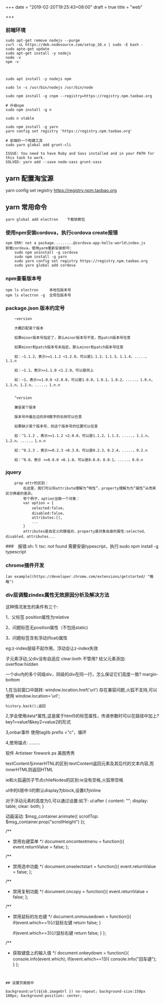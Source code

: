 +++
date = "2019-02-20T19:25:43+08:00"
draft = true
title = "web"

+++


### 前端环境
    sudo apt-get remove nodejs --purge
    curl -sL https://deb.nodesource.com/setup_10.x | sudo -E bash -
    sudo apte-get update
    sudo apt-get install -y nodejs
    node -v
    npm -v



    sudo apt install -y nodejs npm

    sudo ln -s /usr/bin/nodejs /usr/bin/node

    sudo npm install -g cnpm --registry=https://registry.npm.taobao.org

    # 升级npm
    sudo npm install -g n

    sudo n stable

    sudo npm install -g yarn
    yarn config set registry 'https://registry.npm.taobao.org'

    # 前端的一个构建工具
    sudo yarn global add grunt-cli

    ISSUE: You need to have Ruby and Sass installed and in your PATH for this task to work.
    SOLVED: yarn add --save node-sass grunt-sass


## yarn 配置淘宝源
yarn config set registry https://registry.npm.taobao.org


## yarn 常用命令
~~~
yarn global add electron    下载依赖包
~~~


### 使用npm安装cordova，执行cordova create报错
    npm ERR! not a package.........@cordova-app-hello-world\index.js
    卸载cordova，使用yarm重新安装即可:
        sudo npm uninstall -g cordova
        sudo npm install -g yarn
        sudo yarn config set registry https://registry.npm.taobao.org
        sudo yarn global add cordova


### npm查看版本号
~~~
npm ls electron     本地包版本号
npm ls electron -g  全局包版本号
~~~


### package.json 版本约定号
~~~
    ~version

    大概匹配某个版本

    如果minor版本号指定了，那么minor版本号不变，而patch版本号任意

    如果minor和patch版本号未指定，那么minor和patch版本号任意

    如：~1.1.2，表示>=1.1.2 <1.2.0，可以是1.1.2，1.1.3，1.1.4，.....，1.1.n

    如：~1.1，表示>=1.1.0 <1.2.0，可以是同上

    如：~1，表示>=1.0.0 <2.0.0，可以是1.0.0，1.0.1，1.0.2，.....，1.0.n，1.1.n，1.2.n，.....，1.n.n


    ^version

    兼容某个版本

    版本号中最左边的非0数字的右侧可以任意

    如果缺少某个版本号，则这个版本号的位置可以任意

    如：^1.1.2 ，表示>=1.1.2 <2.0.0，可以是1.1.2，1.1.3，.....，1.1.n，1.2.n，.....，1.n.n

    如：^0.2.3 ，表示>=0.2.3 <0.3.0，可以是0.2.3，0.2.4，.....，0.2.n

    如：^0.0，表示 >=0.0.0 <0.1.0，可以是0.0.0，0.0.1，.....，0.0.n
~~~

### jquery
~~~
    prop attr的区别：
        在这里，我们可以将attribute理解为“特性”，property理解为为“属性”从而来区分俩者的差异。
        举个例子，option当做一个对象：
        var option = {
            selected:false，
            disabled:false，
            attributes:[],
            ...
        }
        attributes是自定义的键值对，property是对象自身的属性:selected、disabled、attributes...
~~~

###　报错:sh: 1: tsc: not found
    需要安装typescript，执行:sudo npm install -g typescript

### chrome插件开发
    [an example](https://developer.chrome.com/extensions/getstarted/ "略略")

### div层调整zindex属性无效原因分析及解决方法
这种情况发生的条件有三个:

1、父标签 position属性为relative

2、问题标签无position属性（不包括static)

3、问题标签含有浮动(float)属性

eg:z-index层级不起作用，浮动会让z-index失效


子元素浮动,父div没有自适应
clear:both 不管用?
给父元素添加: overflow:hidden

一个div内的多个同级div，同级的div在同一行，怎么保证它们高度一致?
margin-bottom


1,在当前窗口中跳转:
	window.location.href('url') 存在兼容问题,火狐不支持,可以使用 window.location='url';

	history.back();返回

2,学会使用data*属性,这是属于html5的标签属性，传递参数时可以在路径中加上?key1=value1&key2=value2的形式

3,onbar事件
	使用taglib prefix ="c"，循环

4,使用锚点:
	<a name="anchor1"/>.........<a target="#anchor1"/>


软件 Artisteer firework ps 美图秀秀

textContent与innerHTNL的区别:textContent返回元素及其后代的文本内容,而innerHTML则返回HTML

ie和火狐遍历子节点chileNodes的区别:ie没有空格,火狐带空格

ul中的li居中:li的默认display为block,设置li为inline


对于浮动元素的高度为0,可以通过设置:如下:
	ul:after {
	  content: "";
	  display: table;
	  clear: both;
	}


动画滚动:
$msg_container.animate({ scrollTop: $msg_container.prop("scrollHeight") });


/**
* 禁用右键菜单
*/
document.oncontextmenu = function(){
    event.returnValue = false;
};

/**
* 禁用选中功能
*/
document.onselectstart = function(){
    event.returnValue = false;
};

/**
* 禁用复制功能
*/
document.oncopy = function(){
    event.returnValue = false;
};

/**
* 禁用鼠标的左右键
*/
document.onmousedown = function(){
    if(event.which==1){//鼠标左键
        return false;
    }

    if(event.which==3){//鼠标右键
        return false;
    }
};

/**
* 获取键盘上的输入值
*/
document.onkeydown = function(){
    console.info(event.which);
    if(event.which==13){
        console.info("回车键");
    }
};
~~~


## 设置页面居中

background:url(${sb.imageUrl }) no-repeat; background-size:150px 100px; background-position: center;
